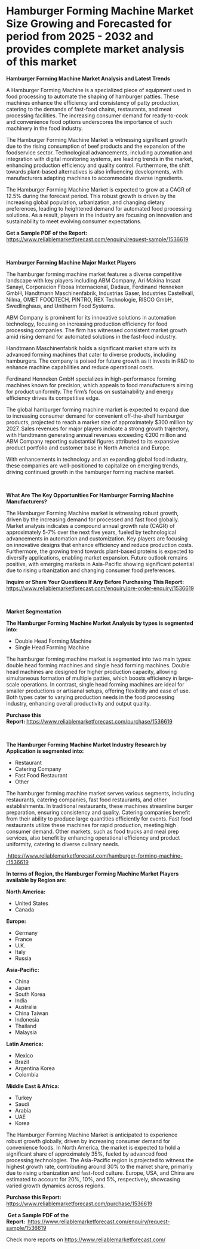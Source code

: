 <p><h1>Hamburger Forming Machine Market Size Growing and Forecasted for period from 2025 - 2032 and provides complete market analysis of this market</h1></p><p><strong>Hamburger Forming Machine Market Analysis and Latest Trends</strong></p>
<p><p>A Hamburger Forming Machine is a specialized piece of equipment used in food processing to automate the shaping of hamburger patties. These machines enhance the efficiency and consistency of patty production, catering to the demands of fast-food chains, restaurants, and meat processing facilities. The increasing consumer demand for ready-to-cook and convenience food options underscores the importance of such machinery in the food industry.</p><p>The Hamburger Forming Machine Market is witnessing significant growth due to the rising consumption of beef products and the expansion of the foodservice sector. Technological advancements, including automation and integration with digital monitoring systems, are leading trends in the market, enhancing production efficiency and quality control. Furthermore, the shift towards plant-based alternatives is also influencing developments, with manufacturers adapting machines to accommodate diverse ingredients.</p><p>The Hamburger Forming Machine Market is expected to grow at a CAGR of 12.5% during the forecast period. This robust growth is driven by the increasing global population, urbanization, and changing dietary preferences, leading to heightened demand for automated food processing solutions. As a result, players in the industry are focusing on innovation and sustainability to meet evolving consumer expectations.</p></p>
<p><strong>Get a Sample PDF of the Report:&nbsp;</strong> <a href="https://www.reliablemarketforecast.com/enquiry/request-sample/1536619?utm_campaign=2478&utm_medium=2&utm_source=Github&utm_content=ia&utm_term=11042025&utm_id=hamburger-forming-machine">https://www.reliablemarketforecast.com/enquiry/request-sample/1536619</a></p>
<p>&nbsp;</p>
<p><strong>Hamburger Forming Machine Major Market Players</strong></p>
<p><p>The hamburger forming machine market features a diverse competitive landscape with key players including ABM Company, Ari Makina Insaat Sanayi, Corporacion Fibosa Internacional, Dadaux, Ferdinand Henneken GmbH, Handtmann Maschinenfabrik, Industrias Gaser, Industries Castellvall, Nilma, OMET FOODTECH, PINTRO, REX Technologie, RISCO GmbH, Swedlinghaus, and Unitherm Food Systems. </p><p>ABM Company is prominent for its innovative solutions in automation technology, focusing on increasing production efficiency for food processing companies. The firm has witnessed consistent market growth amid rising demand for automated solutions in the fast-food industry.</p><p>Handtmann Maschinenfabrik holds a significant market share with its advanced forming machines that cater to diverse products, including hamburgers. The company is poised for future growth as it invests in R&D to enhance machine capabilities and reduce operational costs.</p><p>Ferdinand Henneken GmbH specializes in high-performance forming machines known for precision, which appeals to food manufacturers aiming for product uniformity. The firm’s focus on sustainability and energy efficiency drives its competitive edge.</p><p>The global hamburger forming machine market is expected to expand due to increasing consumer demand for convenient off-the-shelf hamburger products, projected to reach a market size of approximately $300 million by 2027. Sales revenues for major players indicate a strong growth trajectory, with Handtmann generating annual revenues exceeding €200 million and ABM Company reporting substantial figures attributed to its expansive product portfolio and customer base in North America and Europe.</p><p>With enhancements in technology and an expanding global food industry, these companies are well-positioned to capitalize on emerging trends, driving continued growth in the hamburger forming machine market.</p></p>
<p>&nbsp;</p>
<p><strong>What Are The Key Opportunities For Hamburger Forming Machine Manufacturers?</strong></p>
<p><p>The Hamburger Forming Machine market is witnessing robust growth, driven by the increasing demand for processed and fast food globally. Market analysis indicates a compound annual growth rate (CAGR) of approximately 5-7% over the next five years, fueled by technological advancements in automation and customization. Key players are focusing on innovative designs that enhance efficiency and reduce production costs. Furthermore, the growing trend towards plant-based proteins is expected to diversify applications, enabling market expansion. Future outlook remains positive, with emerging markets in Asia-Pacific showing significant potential due to rising urbanization and changing consumer food preferences.</p></p>
<p><strong>Inquire or Share Your Questions If Any Before Purchasing This Report:</strong> <a href="https://www.reliablemarketforecast.com/enquiry/pre-order-enquiry/1536619?utm_campaign=2478&utm_medium=2&utm_source=Github&utm_content=ia&utm_term=11042025&utm_id=hamburger-forming-machine">https://www.reliablemarketforecast.com/enquiry/pre-order-enquiry/1536619</a></p>
<p>&nbsp;</p>
<p><strong>Market Segmentation</strong></p>
<p><strong>The Hamburger Forming Machine Market Analysis by types is segmented into:</strong></p>
<p><ul><li>Double Head Forming Machine</li><li>Single Head Forming Machine</li></ul></p>
<p><p>The hamburger forming machine market is segmented into two main types: double head forming machines and single head forming machines. Double head machines are designed for higher production capacity, allowing simultaneous formation of multiple patties, which boosts efficiency in large-scale operations. In contrast, single head forming machines are ideal for smaller productions or artisanal setups, offering flexibility and ease of use. Both types cater to varying production needs in the food processing industry, enhancing overall productivity and output quality.</p></p>
<p><strong>Purchase this Report:&nbsp;</strong><a href="https://www.reliablemarketforecast.com/purchase/1536619?utm_campaign=2478&utm_medium=2&utm_source=Github&utm_content=ia&utm_term=11042025&utm_id=hamburger-forming-machine">https://www.reliablemarketforecast.com/purchase/1536619</a></p>
<p>&nbsp;</p>
<p><strong>The Hamburger Forming Machine Market Industry Research by Application is segmented into:</strong></p>
<p><ul><li>Restaurant</li><li>Catering Company</li><li>Fast Food Restaurant</li><li>Other</li></ul></p>
<p><p>The hamburger forming machine market serves various segments, including restaurants, catering companies, fast food restaurants, and other establishments. In traditional restaurants, these machines streamline burger preparation, ensuring consistency and quality. Catering companies benefit from their ability to produce large quantities efficiently for events. Fast food restaurants utilize these machines for rapid production, meeting high consumer demand. Other markets, such as food trucks and meal prep services, also benefit by enhancing operational efficiency and product uniformity, catering to diverse culinary needs.</p></p>
<p><a href="https://www.reliablemarketforecast.com/hamburger-forming-machine-r1536619?utm_campaign=2478&utm_medium=2&utm_source=Github&utm_content=ia&utm_term=11042025&utm_id=hamburger-forming-machine">&nbsp;https://www.reliablemarketforecast.com/hamburger-forming-machine-r1536619</a></p>
<p><strong>In terms of Region, the Hamburger Forming Machine Market Players available by Region are:</strong></p>
<p>
    <p> <strong> North America: </strong>
        <ul>
            <li>United States</li>
            <li>Canada</li>
        </ul>
        </p> 
    <p> <strong> Europe: </strong>
        <ul>
            <li>Germany</li>
            <li>France</li>
            <li>U.K.</li>
            <li>Italy</li>
            <li>Russia</li>
        </ul>
        </p> 
    <p> <strong> Asia-Pacific: </strong>
        <ul>
            <li>China</li>
            <li>Japan</li>
            <li>South Korea</li>
            <li>India</li>
            <li>Australia</li>
            <li>China Taiwan</li>
            <li>Indonesia</li>
            <li>Thailand</li>
            <li>Malaysia</li>
        </ul>
        </p> 
    <p> <strong> Latin America: </strong>
        <ul>
            <li>Mexico</li>
            <li>Brazil</li>
            <li>Argentina Korea</li>
            <li>Colombia</li>
        </ul>
        </p> 
    <p> <strong> Middle East & Africa: </strong>
        <ul>
            <li>Turkey</li>
            <li>Saudi</li>
            <li>Arabia</li>
            <li>UAE</li>
            <li>Korea</li>
        </ul>
    </p>
    </p>
<p><p>The Hamburger Forming Machine Market is anticipated to experience robust growth globally, driven by increasing consumer demand for convenience foods. In North America, the market is expected to hold a significant share of approximately 35%, fueled by advanced food processing technologies. The Asia-Pacific region is projected to witness the highest growth rate, contributing around 30% to the market share, primarily due to rising urbanization and fast-food culture. Europe, USA, and China are estimated to account for 20%, 10%, and 5%, respectively, showcasing varied growth dynamics across regions.</p></p>
<p><strong>Purchase this Report: </strong><a href="https://www.reliablemarketforecast.com/purchase/1536619?utm_campaign=2478&utm_medium=2&utm_source=Github&utm_content=ia&utm_term=11042025&utm_id=hamburger-forming-machine">https://www.reliablemarketforecast.com/purchase/1536619</a></p>
<p>&nbsp;<strong>Get a Sample PDF of the Report:&nbsp;&nbsp;</strong><a href="https://www.reliablemarketforecast.com/enquiry/request-sample/1536619?utm_campaign=2478&utm_medium=2&utm_source=Github&utm_content=ia&utm_term=11042025&utm_id=hamburger-forming-machine">https://www.reliablemarketforecast.com/enquiry/request-sample/1536619</a></p>
<p><strong></strong></p>
<p>Check more reports on <a href="https://www.reliablemarketforecast.com/?utm_campaign=2478&utm_medium=2&utm_source=Github&utm_content=ia&utm_term=11042025&utm_id=hamburger-forming-machine">https://www.reliablemarketforecast.com/</a></p>